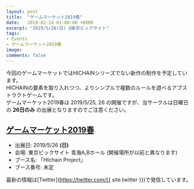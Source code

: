 ```yaml
---
layout: post
title:  "ゲームマーケット2019春"
date:   2019-02-14 01:00:00 +0900
excerpt: "2019/5/26(日) @東京ビックサイト"
tags:
- Events
- ゲームマーケット2019春
image: 
comments: false
---
```


<!-- ![カタログ]({{ site.url }}{{ page.image }}) -->

今回のゲームマーケットではHICHAINシリーズでない新作の制作を予定しています。  
HICHAINの要素を取り入れつつ、よりシンプルで複数のルールを遊べるアブストラクトゲームです。  
ゲームマーケット2019春は 2019/5/25, 26 の開催ですが、当サークルは日曜日の **26日のみ** の出展となりますのでご注意ください。  

## [ゲームマーケット2019春](http://gamemarket.jp/access/)

- 出展日: 2019/5/26 **(日)**
- 会場: 東京ビックサイト 青海A,Bホール (開催場所が以前と異なります)
- ブース名: 「HIchain Project」
- ブース番号: 未定

最新の情報は[Twitter](https://twitter.com/{{ site.twitter }})で発信しています。
